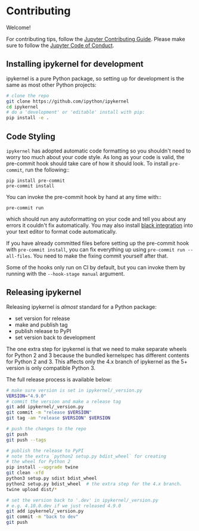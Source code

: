 # Contributing

Welcome!

For contributing tips, follow the [Jupyter Contributing Guide](https://jupyter.readthedocs.io/en/latest/contributing/content-contributor.html).
Please make sure to follow the [Jupyter Code of Conduct](https://github.com/jupyter/governance/blob/master/conduct/code_of_conduct.md).

## Installing ipykernel for development

ipykernel is a pure Python package, so setting up for development is the same as most other Python projects:

```bash
# clone the repo
git clone https://github.com/ipython/ipykernel
cd ipykernel
# do a 'development' or 'editable' install with pip:
pip install -e .
```

## Code Styling

`ipykernel` has adopted automatic code formatting so you shouldn't
need to worry too much about your code style.
As long as your code is valid,
the pre-commit hook should take care of how it should look.
To install `pre-commit`, run the following::

```
pip install pre-commit
pre-commit install
```

You can invoke the pre-commit hook by hand at any time with::

```
pre-commit run
```

which should run any autoformatting on your code
and tell you about any errors it couldn't fix automatically.
You may also install [black integration](https://github.com/psf/black#editor-integration)
into your text editor to format code automatically.

If you have already committed files before setting up the pre-commit
hook with `pre-commit install`, you can fix everything up using
`pre-commit run --all-files`. You need to make the fixing commit
yourself after that.

Some of the hooks only run on CI by default, but you can invoke them by
running with the `--hook-stage manual` argument.

## Releasing ipykernel

Releasing ipykernel is _almost_ standard for a Python package:

- set version for release
- make and publish tag
- publish release to PyPI
- set version back to development

The one extra step for ipykernel is that we need to make separate wheels for Python 2 and 3
because the bundled kernelspec has different contents for Python 2 and 3. This
affects only the 4.x branch of ipykernel as the 5+ version is only compatible
Python 3.

The full release process is available below:

```bash
# make sure version is set in ipykernel/_version.py
VERSION="4.9.0"
# commit the version and make a release tag
git add ipykernel/_version.py
git commit -m "release $VERSION"
git tag -am "release $VERSION" $VERSION

# push the changes to the repo
git push
git push --tags

# publish the release to PyPI
# note the extra `python2 setup.py bdist_wheel` for creating
# the wheel for Python 2
pip install --upgrade twine
git clean -xfd
python3 setup.py sdist bdist_wheel
python2 setup.py bdist_wheel  # the extra step for the 4.x branch.
twine upload dist/*

# set the version back to '.dev' in ipykernel/_version.py
# e.g. 4.10.0.dev if we just released 4.9.0
git add ipykernel/_version.py
git commit -m "back to dev"
git push
```
